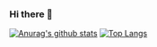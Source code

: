 ### Hi there 👋


[![Anurag's github stats](https://github-readme-stats.vercel.app/api?username=walaafahad1994)](https://github.com/anuraghazra/github-readme-stats)
[![Top Langs](https://github-readme-stats.vercel.app/api/top-langs/?username=walaafahad1994&layout=compact)](https://github.com/anuraghazra/github-readme-stats)


